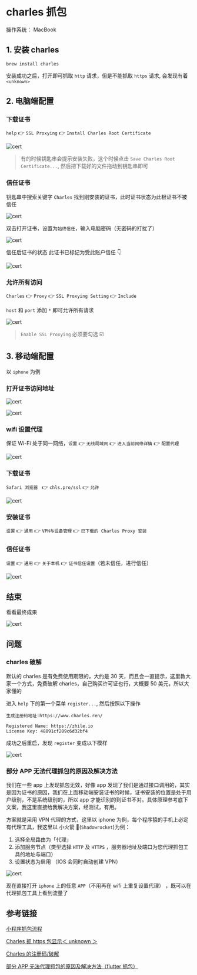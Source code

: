 # charles 抓包

操作系统： MacBook

## 1. 安装 charles

```
brew install charles
```

安装成功之后，打开即可抓取 `http` 请求，但是不能抓取 `https` 请求, 会发现有着 `<unknown>`

## 2. 电脑端配置

### 下载证书

`help` 👉 `SSL Proxying` 👉 `Install Charles Root Certificate`

![cert](/images/charles/1.png)

> 有的时候钥匙串会提示安装失败，这个时候点击 `Save Charles Root Certificate...`, 然后把下载好的文件拖动到钥匙串即可

### 信任证书

钥匙串中搜索关键字 `Charles` 找到刚安装的证书，此时证书状态为此根证书不被信任

![cert](/images/charles/2.png)

双击打开证书，设置为`始终信任`，输入电脑密码（无密码的打扰了）

![cert](/images/charles/3.png)

信任后证书的状态 此证书已标记为受此账户信任 👇

![cert](/images/charles/4.png)

### 允许所有访问

`Charles` 👉 `Proxy` 👉 `SSL Proxying Setting` 👉 `Include`

`host` 和 `port` 添加 `*` 即可允许所有请求

![cert](/images/charles/5.png)

> `Enable SSL Proxying` 必须要勾选 ☑️

## 3. 移动端配置

以 `iphone` 为例

### 打开证书访问地址

![cert](/images/charles/6.png)

![cert](/images/charles/7.png)

### wifi 设置代理

保证 Wi-Fi 处于同一网络，`设置` 👉 `无线局域网` 👉 `进入当前网络详情` 👉 `配置代理`

![cert](/images/charles/8.png)

### 下载证书

`Safari 浏览器 ` 👉 `chls.pro/ssl` 👉 `允许`

![cert](/images/charles/9.png)

### 安装证书

`设置` 👉 `通用` 👉 `VPN与设备管理` 👉 `已下载的 Charles Proxy 安装`

### 信任证书

`设置` 👉 `通用` 👉 `关于本机` 👉 `证书信任设置`（若未信任，进行信任）

![cert](/images/charles/10.png)

## 结束

看看最终成果

![cert](/images/charles/11.png)

## 问题

### charles 破解

默认的 charles 是有免费使用期限的，大约是 30 天，而且会一直提示，这里教大家一个方式，免费破解 charles，自己购买许可证也行，大概要 50 美元，所以大家懂的

进入 `help` 下的第一个菜单 `register...`, 然后按照以下操作

```
生成注册码地址:https://www.charles.ren/

Registered Name: https://zhile.io
License Key: 48891cf209c6d32bf4
```

成功之后重启，发现 `register` 变成以下模样

![cert](/images/charles/12.png)

### 部分 APP 无法代理抓包的原因及解决方法

我们在一些 app 上发现抓包无效，好像 app 发现了我们是通过接口调用的，其实是因为证书的原因，我们在上面移动端安装证书的时候，证书安装的位置是处于用户级别，不是系统级别的，所以 app 才能识别的到证书不对。具体原理参考底下文案，我这里直接给我解决方案，经测试，有用。

方案就是采用 VPN 代理的方式，这里以 iphone 为例，每个程序猿的手机上必定有代理工具，我这里以 小火箭 🚀(`Shadowrocket`)为例：

1. 选择全局路由为「代理」
2. 添加服务节点（类型选择 `HTTP` 及 `HTTPS` ，服务器地址及端口为您代理抓包工具的地址与端口）
3. 设置状态为启用 （IOS 会同时自动创建 VPN）

![cert](/images/charles/13.png)

现在直接打开 `iphone` 上的任意 `APP`（不用再在 wifi 上重复设置代理） ，既可以在代理抓包工具上看到流量了

## 参考链接

[小程序抓包流程](https://dev.weixin.qq.com/docs/gateway/snifferpacket.html)

[Charles 抓 https 包显示＜ unknown ＞](https://blog.csdn.net/ios_xumin/article/details/122218974)

[Charles 的注册码/破解](https://cloud.tencent.com/developer/article/1883862)

[部分 APP 无法代理抓包的原因及解决方法（flutter 抓包）](https://www.cnblogs.com/lulianqi/p/11380794.html)
